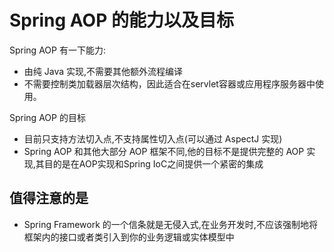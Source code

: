 # Spring AOP 的能力以及目标

Spring AOP 有一下能力:

- 由纯 Java 实现,不需要其他额外流程编译
- 不需要控制类加载器层次结构，因此适合在servlet容器或应用程序服务器中使用。

Spring AOP 的目标

- 目前只支持方法切入点,不支持属性切入点(可以通过 AspectJ 实现)
- Spring AOP 和其他大部分 AOP 框架不同,他的目标不是提供完整的 AOP 实现,其目的是在AOP实现和Spring IoC之间提供一个紧密的集成

## 值得注意的是

- Spring Framework 的一个信条就是无侵入式,在业务开发时,不应该强制地将框架内的接口或者类引入到你的业务逻辑或实体模型中